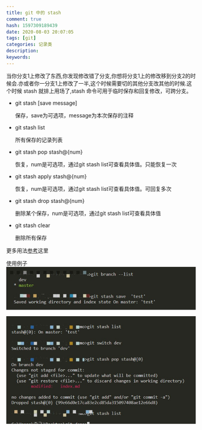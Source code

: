 ```yaml
---
title: git 中的 stash 
comment: true
hash: 1597309189439
date: 2020-08-03 20:07:05
tags: [git]
categories: 记录类
description:
keywords:
---
```


当你分支1上修改了东西,你发现修改错了分支,你想将分支1上的修改移到分支2的时候会.亦或者你一分支1上修改了一半,这个时候需要切的其他分支改其他的时候.这个时候 stash 就排上用场了,stash 命令可用于临时保存和回复修改，可跨分支。

<!--more-->

- git stash [save message]

    保存，save为可选项，message为本次保存的注释

- git stash list

    所有保存的记录列表

- git stash pop stash@{num}

    恢复，num是可选项，通过git stash list可查看具体值。只能恢复一次

- git stash apply stash@{num}

    恢复，num是可选项，通过git stash list可查看具体值。可回复多次

- git stash drop stash@{num}

    删除某个保存，num是可选项，通过git stash list可查看具体值

- git stash clear

    删除所有保存

更多用法[参考](//git-scm.com/book/zh/v2/Git-%E5%B7%A5%E5%85%B7-%E8%B4%AE%E8%97%8F%E4%B8%8E%E6%B8%85%E7%90%86)这里

使用例子
![](/images/posts/git_stash/20200824154456.jpg)

![](/images/posts/git_stash/20200824154701.jpg)
